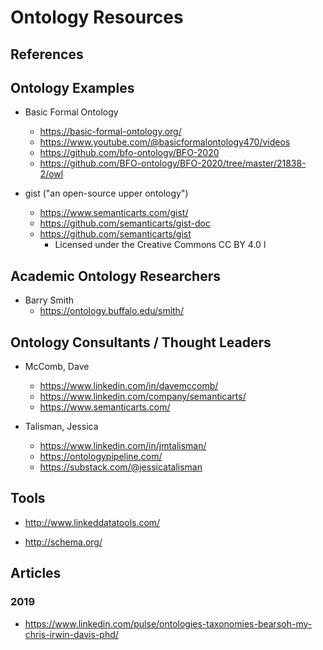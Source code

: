 
# Ontology Resources

## References

## Ontology Examples

- Basic Formal Ontology
  + https://basic-formal-ontology.org/
  + https://www.youtube.com/@basicformalontology470/videos 
  + https://github.com/bfo-ontology/BFO-2020
  + https://github.com/BFO-ontology/BFO-2020/tree/master/21838-2/owl


- gist ("an open-source upper ontology")
  + https://www.semanticarts.com/gist/  
  + https://github.com/semanticarts/gist-doc
  + https://github.com/semanticarts/gist 
    * Licensed under the Creative Commons CC BY 4.0 l


## Academic Ontology Researchers

- Barry Smith
  + https://ontology.buffalo.edu/smith/



## Ontology Consultants / Thought Leaders

- McComb, Dave
  + https://www.linkedin.com/in/davemccomb/
  + https://www.linkedin.com/company/semanticarts/
  + https://www.semanticarts.com/


- Talisman, Jessica 
  + https://www.linkedin.com/in/jmtalisman/
  + https://ontologypipeline.com/
  + https://substack.com/@jessicatalisman



## Tools

- http://www.linkeddatatools.com/

- http://schema.org/




## Articles

### 2019 
- https://www.linkedin.com/pulse/ontologies-taxonomies-bearsoh-my-chris-irwin-davis-phd/
